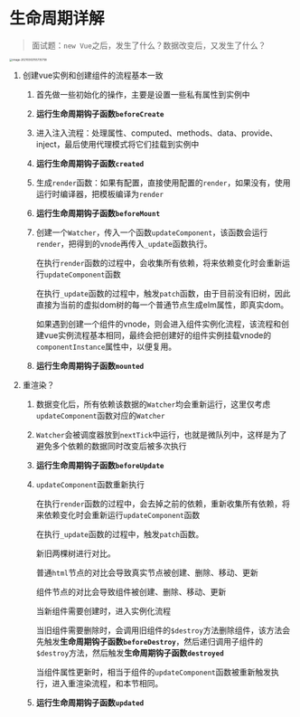 # 生命周期详解

> 面试题：`new Vue`之后，发生了什么？数据改变后，又发生了什么？

<img src="http://mdrs.yuanjin.tech/img/20210302155735.png" alt="image-20210302155735758" style="zoom: 33%;" />

1. 创建vue实例和创建组件的流程基本一致

   1. 首先做一些初始化的操作，主要是设置一些私有属性到实例中

   2. **运行生命周期钩子函数`beforeCreate`**

   3. 进入注入流程：处理属性、computed、methods、data、provide、inject，最后使用代理模式将它们挂载到实例中

   4. **运行生命周期钩子函数`created`**

   5. 生成`render`函数：如果有配置，直接使用配置的`render`，如果没有，使用运行时编译器，把模板编译为`render`

   6. **运行生命周期钩子函数`beforeMount`**

   7. 创建一个`Watcher`，传入一个函数`updateComponent`，该函数会运行`render`，把得到的`vnode`再传入`_update`函数执行。

      在执行`render`函数的过程中，会收集所有依赖，将来依赖变化时会重新运行`updateComponent`函数

      在执行`_update`函数的过程中，触发`patch`函数，由于目前没有旧树，因此直接为当前的虚拟dom树的每一个普通节点生成elm属性，即真实dom。

      如果遇到创建一个组件的vnode，则会进入组件实例化流程，该流程和创建vue实例流程基本相同，最终会把创建好的组件实例挂载vnode的`componentInstance`属性中，以便复用。
      
   8. **运行生命周期钩子函数`mounted`**
   
2. 重渲染？

   1. 数据变化后，所有依赖该数据的`Watcher`均会重新运行，这里仅考虑`updateComponent`函数对应的`Watcher`

   2. `Watcher`会被调度器放到`nextTick`中运行，也就是微队列中，这样是为了避免多个依赖的数据同时改变后被多次执行

   3. **运行生命周期钩子函数`beforeUpdate`**

   4. `updateComponent`函数重新执行

      在执行`render`函数的过程中，会去掉之前的依赖，重新收集所有依赖，将来依赖变化时会重新运行`updateComponent`函数

      在执行`_update`函数的过程中，触发`patch`函数。

      新旧两棵树进行对比。

      普通`html`节点的对比会导致真实节点被创建、删除、移动、更新

      组件节点的对比会导致组件被创建、删除、移动、更新

      当新组件需要创建时，进入实例化流程

      当旧组件需要删除时，会调用旧组件的`$destroy`方法删除组件，该方法会先触发**生命周期钩子函数`beforeDestroy`**，然后递归调用子组件的`$destroy`方法，然后触发**生命周期钩子函数`destroyed`**

      当组件属性更新时，相当于组件的`updateComponent`函数被重新触发执行，进入重渲染流程，和本节相同。
      
   5. **运行生命周期钩子函数`updated`**

​      


​      
